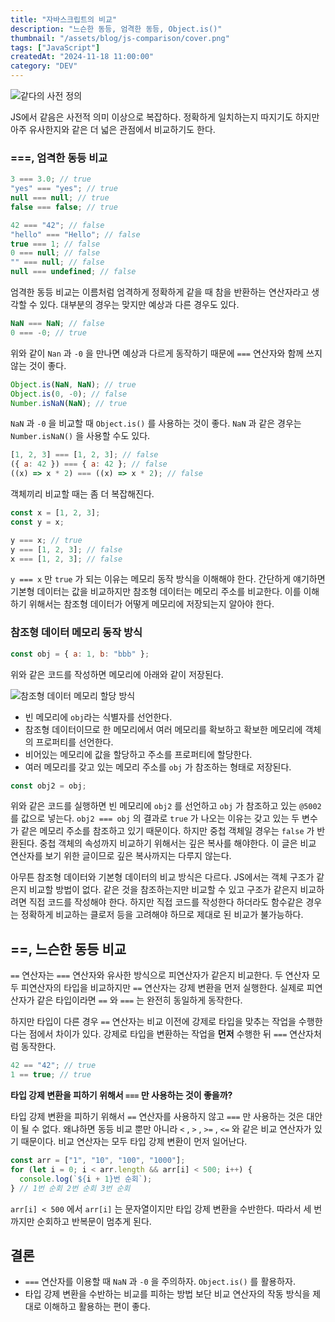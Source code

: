 ```yaml
---
title: "자바스크립트의 비교"
description: "느슨한 동등, 엄격한 동등, Object.is()"
thumbnail: "/assets/blog/js-comparison/cover.png"
tags: ["JavaScript"]
createdAt: "2024-11-18 11:00:00"
category: "DEV"
---
```


![같다의 사전 정의](/assets/blog/js-comparison/1.png)

JS에서 같음은 사전적 의미 이상으로 복잡하다.
정확하게 일치하는지 따지기도 하지만 아주 유사한지와 같은 더 넓은 관점에서 비교하기도 한다.

### ===, 엄격한 동등 비교

```js
3 === 3.0; // true
"yes" === "yes"; // true
null === null; // true
false === false; // true

42 === "42"; // false
"hello" === "Hello"; // false
true === 1; // false
0 === null; // false
"" === null; // false
null === undefined; // false
```

엄격한 동등 비교는 이름처럼 엄격하게 정확하게 같을 때 참을 반환하는 연산자라고 생각할 수 있다.
대부분의 경우는 맞지만 예상과 다른 경우도 있다.

```js
NaN === NaN; // false
0 === -0; // true
```

위와 같이 `Nan` 과 `-0` 을 만나면 예상과 다르게 동작하기 때문에 `===` 연산자와 함께 쓰지 않는 것이 좋다.

```js
Object.is(NaN, NaN); // true
Object.is(0, -0); // false
Number.isNaN(NaN); // true
```

`NaN` 과 `-0` 을 비교할 때 `Object.is()` 를 사용하는 것이 좋다.
`NaN` 과 같은 경우는 `Number.isNaN()` 을 사용할 수도 있다.

```js
[1, 2, 3] === [1, 2, 3]; // false
({ a: 42 }) === { a: 42 }; // false
((x) => x * 2) === ((x) => x * 2); // false
```

객체끼리 비교할 때는 좀 더 복잡해진다.

```js
const x = [1, 2, 3];
const y = x;

y === x; // true
y === [1, 2, 3]; // false
x === [1, 2, 3]; // false
```

`y === x` 만 `true` 가 되는 이유는 메모리 동작 방식을 이해해야 한다.
간단하게 얘기하면 기본형 데이터는 값을 비교하지만 참조형 데이터는 메모리 주소를 비교한다.
이를 이해하기 위해서는 참조형 데이터가 어떻게 메모리에 저장되는지 알아야 한다.

### 참조형 데이터 메모리 동작 방식

```js
const obj = { a: 1, b: "bbb" };
```

위와 같은 코드를 작성하면 메모리에 아래와 같이 저장된다.

![참조형 데이터 메모리 할당 방식](/assets/blog/js-comparison/1.png)

- 빈 메모리에 `obj`라는 식별자를 선언한다.
- 참조형 데이터이므로 한 메모리에서 여러 메모리를 확보하고 확보한 메모리에 객체의 프로퍼티를 선언한다.
- 비어있는 메모리에 값을 할당하고 주소를 프로퍼티에 할당한다.
- 여러 메모리를 갖고 있는 메모리 주소를 `obj` 가 참조하는 형태로 저장된다.

```js
const obj2 = obj;
```

위와 같은 코드를 실행하면 빈 메모리에 `obj2` 를 선언하고 `obj` 가 참조하고 있는 `@5002` 를 값으로 넣는다.
`obj2 === obj` 의 결과로 `true` 가 나오는 이유는 갖고 있는 두 변수가 같은 메모리 주소를 참조하고 있기 때문이다.
하지만 중첩 객체일 경우는 `false` 가 반환된다.
중첩 객체의 속성까지 비교하기 위해서는 깊은 복사를 해야한다.
이 글은 비교 연산자를 보기 위한 글이므로 깊은 복사까지는 다루지 않는다.

아무튼 참조형 데이터와 기본형 데이터의 비교 방식은 다르다.
JS에서는 객체 구조가 같은지 비교할 방법이 없다.
같은 것을 참조하는지만 비교할 수 있고 구조가 같은지 비교하려면 직접 코드를 작성해야 한다.
하지만 직접 코드를 작성한다 하더라도 함수같은 경우는 정확하게 비교하는 클로저 등을 고려해야 하므로 제대로 된 비교가 불가능하다.

## ==, 느슨한 동등 비교

`==` 연산자는 `===` 연산자와 유사한 방식으로 피연산자가 같은지 비교한다.
두 연산자 모두 피연산자의 타입을 비교하지만 `==` 연산자는 강제 변환을 먼저 실행한다.
실제로 피연산자가 같은 타입이라면 `==` 와 `===` 는 완전히 동일하게 동작한다.

하지만 타입이 다른 경우 `==` 연산자는 비교 이전에 강제로 타입을 맞추는 작업을 수행한다는 점에서 차이가 있다.
강제로 타입을 변환하는 작업을 **먼저** 수행한 뒤 `===` 연산자처럼 동작한다.

```jsx
42 == "42"; // true
1 == true; // true
```

**타입 강제 변환을 피하기 위해서 `===` 만 사용하는 것이 좋을까?**

타입 강제 변환을 피하기 위해서 `==` 연산자를 사용하지 않고 `===` 만 사용하는 것은 대안이 될 수 없다.
왜냐하면 동등 비교 뿐만 아니라 `<` , `>` , `>=` , `<=` 와 같은 비교 연산자가 있기 때문이다.
비교 연산자는 모두 타입 강제 변환이 먼저 일어난다.

```jsx
const arr = ["1", "10", "100", "1000"];
for (let i = 0; i < arr.length && arr[i] < 500; i++) {
  console.log(`${i + 1}번 순회`);
} // 1번 순회 2번 순회 3번 순회
```

`arr[i] < 500` 에서 `arr[i]` 는 문자열이지만 타입 강제 변환을 수반한다.
따라서 세 번까지만 순회하고 반복문이 멈추게 된다.

## 결론

- `===` 연산자를 이용할 때 `NaN` 과 `-0` 을 주의하자. `Object.is()` 를 활용하자.
- 타입 강제 변환을 수반하는 비교를 피하는 방법 보단 비교 연산자의 작동 방식을 제대로 이해하고 활용하는 편이 좋다.

